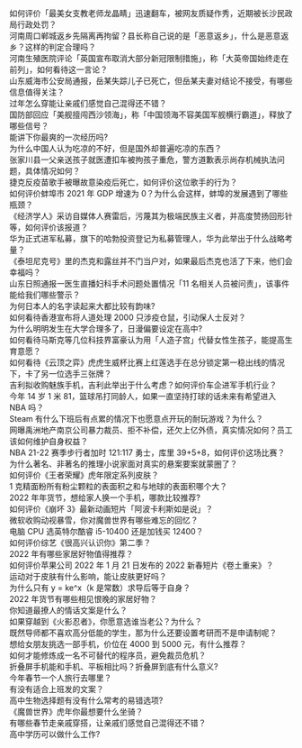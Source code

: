 如何评价「最美女支教老师龙晶睛」迅速翻车，被网友质疑作秀，近期被长沙民政局行政处罚？  
河南周口郸城返乡先隔离再拘留？县长称自己说的是「恶意返乡」，什么是恶意返乡？这样的判定合理吗？  
河南生殖医院评论「英国宣布取消大部分新冠限制措施」，称「大英帝国始终走在前列」，如何看待这一言论？  
山东威海市公安局通报，岳某失踪儿子已死亡，但岳某夫妻对结论不接受，有哪些信息值得关注？  
过年怎么穿能让亲戚们感觉自己混得还不错？  
国防部回应「美舰擅闯西沙领海」，称「中国领海不容美国军舰横行霸道」，释放了哪些信号？  
能讲下你最爽的一次经历吗?  
为什么中国人认为吃凉的不好，但是国外却普遍吃凉的东西？  
张家川县一父亲送孩子就医遭扣车被拘孩子重危，警方道歉表示尚存机械执法问题，具体情况如何？  
捷克反疫苗歌手被曝故意染疫后死亡，如何评价这位歌手的行为？  
如何评价蚌埠市 2021 年 GDP 增速为 0？为什么会这样，蚌埠的发展遇到了哪些瓶颈？  
《经济学人》采访自媒体人赛雷后，污蔑其为极端民族主义者，并高度赞扬回形针等，如何评价该报道？  
华为正式进军私募，旗下的哈勃投资登记为私募管理人，华为此举出于什么战略考量？  
《泰坦尼克号》里的杰克和露丝并不门当户对，如果最后杰克也活了下来，他们会幸福吗？  
山东日照通报一医生直播妇科手术问题处置情况「11 名相关人员被问责」，该事件能给我们哪些警示？  
为何日本人的名字读起来大都比较有韵味?  
如何看待香港宣布将人道处理 2000 只涉疫仓鼠，引动保人士反对？  
为什么明明发生在大学合理多了，日漫偏要设定在高中?  
如何看待马斯克等几位科技界富豪认为用「人造子宫」代替女性生孩子，能提高生育意愿？  
如何看待《云顶之弈》虎虎生威杯比赛上红莲选手在总分锁定第一稳出线的情况下，卡了另一位选手三张牌？  
吉利拟收购魅族手机，吉利此举出于什么考虑？如何评价车企进军手机行业？  
今年 14 岁 1 米 81，篮球吊打同龄人，如果一直坚持打球的话未来有希望进入 NBA 吗？  
Steam 有什么下班后有点累的情况下也愿意点开玩的耐玩游戏？为什么？  
网曝禹洲地产南京公司暴力裁员、拒不补偿，还欠上亿外债，真实情况如何？员工该如何维护自身权益？  
NBA 21-22 赛季步行者加时 121:117 勇士，库里 39+5+8，如何评价这场比赛？  
为什么著名、非著名的推理小说家面对真实的悬案要案就蒙圈了？  
如何评价《王者荣耀》虎年限定系列皮肤？  
1 克精面粉所有粉尘颗粒的表面积之和与地球的表面积哪个大？  
2022 年年货节，想给家人换一个手机，哪款比较推荐?  
如何评价《崩坏 3》最新动画短片「阿波卡利斯如是说」？  
微软收购动视暴雪，你对魔兽世界有哪些难忘的回忆？  
电脑 CPU 选英特尔酷睿 i5-10400 还是加钱买 12400？  
如何评价综艺《很高兴认识你》第二季？  
2022 年有哪些家居好物值得推荐？  
如何评价苹果公司 2022 年 1 月 21 日发布的 2022 新春短片《卷土重来》？  
运动对于皮肤有什么影响，能让皮肤更好吗？  
为什么只有 y = ke^x（k 是常数）求导后等于自身？  
2022 年货节有哪些相见恨晚的家居好物？  
你知道最撩人的情话文案是什么？  
如果穿越到《火影忍者》，你愿意选谁当老公？为什么？  
既然导师都不喜欢高分低能的学生，那为什么还要设置考研而不是申请制呢？  
想给女朋友挑选一部手机，价位在 4000 到 5000 元，有什么推荐？  
如何才能修炼成一名不可替代的程序员，避免裁员危机？  
折叠屏手机能和手机、平板相比吗？折叠屏到底有什么意义?  
今年春节一个人旅行去哪里？  
有没有适合上班发的文案？  
高中生物选择题有没有什么常考的易错选项?  
《魔兽世界》虎年你最想要什么坐骑？  
有哪些春节走亲戚穿搭，让亲戚们感觉自己混得还不错？  
高中学历可以做什么工作?  
